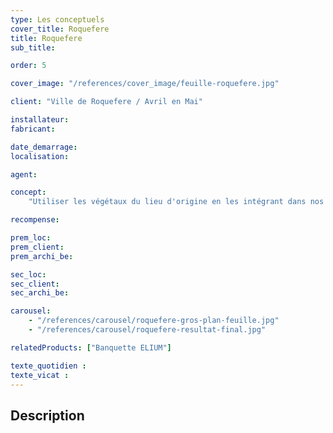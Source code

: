 ```yaml
---
type: Les conceptuels
cover_title: Roquefere
title: Roquefere
sub_title:

order: 5

cover_image: "/references/cover_image/feuille-roquefere.jpg"

client: "Ville de Roquefere / Avril en Mai"

installateur:
fabricant:

date_demarrage:
localisation:

agent:

concept:
    "Utiliser les végétaux du lieu d'origine en les intégrant dans nos mobilier."

recompense:

prem_loc:
prem_client:
prem_archi_be:

sec_loc:
sec_client:
sec_archi_be:

carousel:
    - "/references/carousel/roquefere-gros-plan-feuille.jpg"
    - "/references/carousel/roquefere-resultat-final.jpg"

relatedProducts: ["Banquette ELIUM"]

texte_quotidien :
texte_vicat :
---
```


## Description
